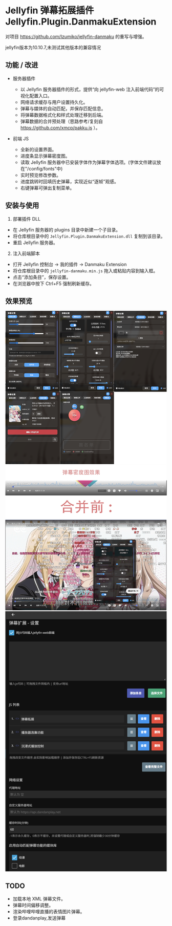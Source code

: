 # Jellyfin 弹幕拓展插件 Jellyfin.Plugin.DanmakuExtension

对项目 https://github.com/Izumiko/jellyfin-danmaku 的重写与增强。

jellyfin版本为10.10.7,未测试其他版本的兼容情况

## 功能 / 改进

- 服务器插件
	- 以 Jellyfin 服务器插件的形式，提供“向 jellyfin-web 注入前端代码”的可视化配置入口。
	- 网络请求缓存与用户设置持久化。
	- 弹幕与媒体的自动匹配，并保存匹配信息。
	- 将弹幕数据格式化和样式处理迁移到后端。
	- 弹幕数据的合并预处理（思路参考/复刻自 https://github.com/xmcp/pakku.js ）。

- 前端 JS
	- 全新的设置界面。
	- 进度条显示弹幕密度图。
	- 读取 Jellyfin 服务器中已安装字体作为弹幕字体选项。(字体文件建议放在"/config/fonts"中)
	- 实时预览修改参数。
	- 进度跳转时回填历史弹幕，实现近似“逐帧”观感。
	- 右键弹幕可弹出复制菜单。

## 安装与使用

1) 部署插件 DLL
- 在 Jellyfin 服务器的 plugins 目录中新建一个子目录。
- 将仓库根目录中的 `Jellyfin.Plugin.DanmakuExtension.dll` 复制到该目录。
- 重启 Jellyfin 服务器。

2) 注入前端脚本
- 打开 Jellyfin 控制台 → 我的插件 → Danmaku Extension
- 将仓库根目录中的 `jellyfin-danmaku.min.js` 拖入或粘贴内容到输入框。
- 点击“添加条目”，保存设置。
- 在浏览器中按下 Ctrl+F5 强制刷新缓存。


## 效果预览

![前端设置](./image/前端设置.png)
![弹幕密度图](./image/弹幕密度图效果.png)
![合并前后对比](./image/合并前后.gif)
![插件设置页面](./image/插件设置页面.png)


## TODO

- 加载本地 XML 弹幕文件。
- 弹幕时间偏移调整。
- 渲染哔哩哔哩直播的表情图片弹幕。
- 登录dandanplay,发送弹幕
